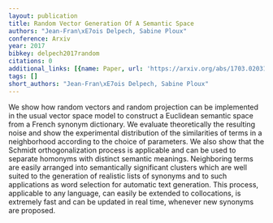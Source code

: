 ```yaml
---
layout: publication
title: Random Vector Generation Of A Semantic Space
authors: "Jean-Fran\xE7ois Delpech, Sabine Ploux"
conference: Arxiv
year: 2017
bibkey: delpech2017random
citations: 0
additional_links: [{name: Paper, url: 'https://arxiv.org/abs/1703.02031'}]
tags: []
short_authors: "Jean-Fran\xE7ois Delpech, Sabine Ploux"
---
```

We show how random vectors and random projection can be implemented in the
usual vector space model to construct a Euclidean semantic space from a French
synonym dictionary. We evaluate theoretically the resulting noise and show the
experimental distribution of the similarities of terms in a neighborhood
according to the choice of parameters. We also show that the Schmidt
orthogonalization process is applicable and can be used to separate homonyms
with distinct semantic meanings. Neighboring terms are easily arranged into
semantically significant clusters which are well suited to the generation of
realistic lists of synonyms and to such applications as word selection for
automatic text generation. This process, applicable to any language, can easily
be extended to collocations, is extremely fast and can be updated in real time,
whenever new synonyms are proposed.